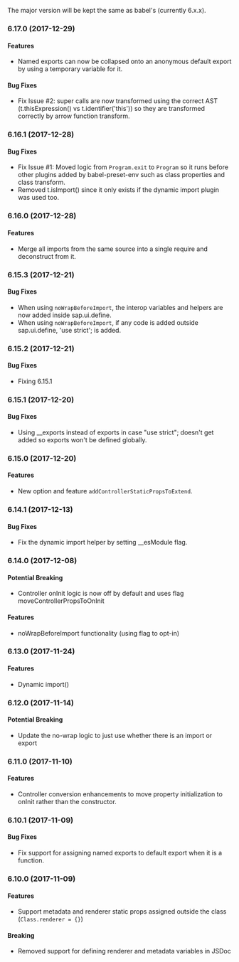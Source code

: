 
The major version will be kept the same as babel's (currently 6.x.x).

### 6.17.0 (2017-12-29)

#### Features

* Named exports can now be collapsed onto an anonymous default export by using a temporary variable for it.

#### Bug Fixes

* Fix Issue #2: super calls are now transformed using the correct AST (t.thisExpression() vs t.identifier('this')) so they are transformed correctly by arrow function transform.

### 6.16.1 (2017-12-28)

#### Bug Fixes

* Fix Issue #1: Moved logic from `Program.exit` to `Program` so it runs before other plugins added by babel-preset-env such as class properties and class transform.
* Removed t.isImport() since it only exists if the dynamic import plugin was used too.

### 6.16.0 (2017-12-28)

#### Features

* Merge all imports from the same source into a single require and deconstruct from it.

### 6.15.3 (2017-12-21)

#### Bug Fixes

* When using `noWrapBeforeImport`, the interop variables and helpers are now added inside sap.ui.define.
* When using `noWrapBeforeImport`, if any code is added outside sap.ui.define, 'use strict'; is added.

### 6.15.2 (2017-12-21)

#### Bug Fixes

* Fixing 6.15.1

### 6.15.1 (2017-12-20)

#### Bug Fixes

* Using __exports instead of exports in case "use strict"; doesn't get added so exports won't be defined globally.

### 6.15.0 (2017-12-20)

#### Features

* New option and feature `addControllerStaticPropsToExtend`.

### 6.14.1 (2017-12-13)

#### Bug Fixes

* Fix the dynamic import helper by setting __esModule flag.

### 6.14.0 (2017-12-08)

#### Potential Breaking

* Controller onInit logic is now off by default and uses flag moveControllerPropsToOnInit

#### Features

* noWrapBeforeImport functionality (using flag to opt-in)

### 6.13.0 (2017-11-24)

#### Features

* Dynamic import()

### 6.12.0 (2017-11-14)

#### Potential Breaking

* Update the no-wrap logic to just use whether there is an import or export

### 6.11.0 (2017-11-10)

#### Features

* Controller conversion enhancements to move property initialization to onInit rather than the constructor.

### 6.10.1 (2017-11-09)

#### Bug Fixes

* Fix support for assigning named exports to default export when it is a function.

### 6.10.0 (2017-11-09)

#### Features

* Support metadata and renderer static props assigned outside the class (`Class.renderer = {}`)

#### Breaking

* Removed support for defining renderer and metadata variables in JSDoc
